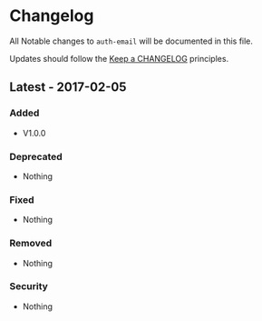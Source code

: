 # Changelog

All Notable changes to `auth-email` will be documented in this file.

Updates should follow the [Keep a CHANGELOG](http://keepachangelog.com/) principles.

## Latest - 2017-02-05

### Added
- V1.0.0

### Deprecated
- Nothing

### Fixed
- Nothing

### Removed
- Nothing

### Security
- Nothing
